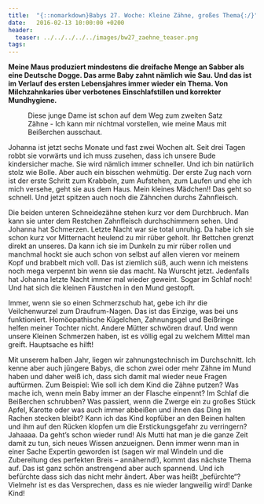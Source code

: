 ```yaml
---
title:  "{::nomarkdown}Babys 27. Woche: Kleine Zähne, großes Thema{:/}"
date:   2016-02-13 10:00:00 +0200
header:
  teaser: ../../../../../images/bw27_zaehne_teaser.png
tags:
---
```

**Meine Maus produziert mindestens die dreifache Menge an Sabber als eine Deutsche Dogge. Das arme Baby zahnt nämlich wie Sau. Und das ist im Verlauf des ersten Lebensjahres immer wieder ein Thema. Von Milchzahnkaries über verbotenes Einschlafstillen und korrekter Mundhygiene.**

<figure>
  <img src="../../../../../images/bw27_zaehne.jpg" alt="">
  <figcaption>Diese junge Dame ist schon auf dem Weg zum zweiten Satz Zähne - Ich kann mir nichtmal vorstellen, wie meine Maus mit Beißerchen ausschaut.</figcaption>
</figure>

Johanna ist jetzt sechs Monate und fast zwei Wochen alt. Seit drei Tagen robbt sie vorwärts und ich muss zusehen, dass ich unsere Bude kindersicher mache. Sie wird nämlich immer schneller. Und ich bin natürlich stolz wie Bolle. Aber auch ein bisschen wehmütig. Der erste Zug nach vorn ist der erste Schritt zum Krabbeln, zum Aufstehen, zum Laufen und ehe ich mich versehe, geht sie aus dem Haus. Mein kleines Mädchen!! Das geht so schnell. Und jetzt spitzen auch noch die Zähnchen durchs Zahnfleisch.

Die beiden unteren Schneidezähne stehen kurz vor dem Durchbruch. Man kann sie unter dem Restchen Zahnfleisch durchschimmern sehen. Und Johanna hat Schmerzen. Letzte Nacht war sie total unruhig. Da habe ich sie schon kurz vor Mitternacht heulend zu mir rüber geholt. Ihr Bettchen grenzt direkt an unseres. Da kann ich sie im Dunkeln zu mir rüber rollen und manchmal hockt sie auch schon von selbst auf allen vieren vor meinem Kopf und brabbelt mich voll. Das ist ziemlich süß, auch wenn ich meistens noch mega verpennt bin wenn sie das macht. Na Wurscht jetzt. Jedenfalls hat Johanna letzte Nacht immer mal wieder geweint. Sogar im Schlaf noch! Und hat sich die kleinen Fäustchen in den Mund gestopft.

Immer, wenn sie so einen Schmerzschub hat, gebe ich ihr die Veilchenwurzel zum Draufrum-Nagen. Das ist das Einzige, was bei uns funktioniert. Homöopathische Kügelchen, Zahnungsgel und Beißringe helfen meiner Tochter nicht. Andere Mütter schwören drauf. Und wenn unsere Kleinen Schmerzen haben, ist es völlig egal zu welchem Mittel man greift. Hauptsache es hilft!

Mit unserem halben Jahr, liegen wir zahnungstechnisch im Durchschnitt. Ich kenne aber auch jüngere Babys, die schon zwei oder mehr Zähne im Mund haben und daher weiß ich, dass sich damit mal wieder neue Fragen auftürmen. Zum Beispiel: Wie soll ich dem Kind die Zähne putzen? Was mache ich, wenn mein Baby immer an der Flasche einpennt? Im Schlaf die Beißerchen schrubben? Was passiert, wenn die Zwerge ein zu großes Stück Apfel, Karotte oder was auch immer abbeißen und ihnen das Ding im Rachen stecken bleibt? Kann ich das Kind kopfüber an den Beinen halten und ihm auf den Rücken klopfen um die Erstickungsgefahr zu verringern? Jahaaaa. Da geht’s schon wieder rund! Als Mutti hat man je die ganze Zeit damit zu tun, sich neues Wissen anzueignen. Denn immer wenn man in einer Sache Expertin geworden ist (sagen wir mal Windeln und die Zubereitung des perfekten Breis – annähernd!), kommt das nächste Thema auf. Das ist ganz schön anstrengend aber auch spannend. Und ich befürchte dass sich das nicht mehr ändert. Aber was heißt „befürchte“? Vielmehr ist es das Versprechen, dass es nie wieder langweilig wird! Danke Kind!
